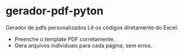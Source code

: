 # gerador-pdf-pyton
Gerador de pdfs personalizados 
 Lê os códigos diretamente do Excel.
- Preenche o template PDF corretamente.
- Gera arquivos individuais para cada página, sem erros.

